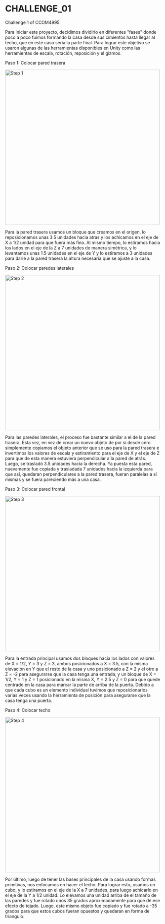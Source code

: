 # CHALLENGE_01
Challenge 1 of CCOM4995

Para iniciar este proyecto, decidimos dividirlo en diferentes "fases" donde poco a poco fuimos formando la casa desde sus cimientos hasta llegar al techo, que en este caso seria la parte final. Para lograr este objetivo se usaron algunas de las herramientas disponibles en Unity como las herramientas de escala, rotación, reposición y el gizmos.

Paso 1: Colocar pared trasera

  <img width="500" height="500" alt="Step 1" src="https://github.com/user-attachments/assets/56c7c29b-8f60-4fcd-a9b4-08b2bbfdf058" />

Para la pared trasera usamos un bloque que creamos en el origen, lo reposicionamos unas 3.5 unidades hacia atras y los achicamos en el eje de X a 1/2 unidad para que fuera más fino. Al mismo tiempo, lo estiramos hacia los lados en el eje de la Z a 7 unidades de manera simétrica, y lo levantamos unas 1.5 unidades en el eje de Y y lo estiramos a 3 unidades para darle a la pared trasera la altura necesaria que se ajuste a la casa.

Paso 2: Colocar paredes laterales

  <img width="500" height="500" alt="Step 2" src="https://github.com/user-attachments/assets/49fdcfc1-400b-4482-9f70-36c32d5f7227" />
  
Para las paredes laterales, el proceso fue bastante similar a el de la pared trasera. Esta vez, en vez de crear un nuevo objeto de por si desde cero simplemente copiamos el objeto anterior que se uso para la pared trasera e invertimos los valores de escala y estiramiento para el eje de X y el eje de Z para que de esta manera estuviera perpendicular a la pared de atrás. Luego, se trasladó 3.5 unidades hacia la derecha. Ya puesta esta pared, nuevamente fue copiada y trasladada 7 unidades hacia la izquierda para que así, quedaran perpendiculares a la pared trasera, fueran paralelas a sí mismas y se fuera pareciendo más a una casa.

Paso 3: Colocar pared frontal

  <img width="500" height="500" alt="Step 3" src="https://github.com/user-attachments/assets/9ab2c841-54aa-4b92-affa-13dfad1808be" />

Para la entrada principal usamos dos bloques hacia los lados con valores de X = 1/2, Y = 3 y Z = 3, ambos posicionados a X = 3.5, con la misma elevación en Y que el resto de la casa y uno posicionado a Z = 2 y el otro a Z = -2 para asegurarse que la casa tenga una entrada; y un bloque de X = 1/2, Y = 1 y Z = 1 posicionado en la misma X, Y = 2.5 y Z = 0 para que quede centrado en la casa para marcar la parte de arriba de la puerta. Debido a que cada cubo es un elemento individual tuvimos que reposicionarlos varias veces usando la herramienta de posición para asegurarse que la casa tenga una puerta. 

Paso 4: Colocar techo

  <img width="500" height="500" alt="Step 4" src="https://github.com/user-attachments/assets/145a1df2-b168-4672-9431-b01de2d508fa" />

Por último, luego de tener las bases principales de la casa usando formas primitivas, nos enfocamos en hacer el techo. Para lograr esto, usamos un cubo, y lo estiramos en el eje de la X a 7 unidades, para luego achicarlo en el eje de la Y a 1/2 unidad. Lo elevamos una unidad arriba de el tamaño de las paredes y fue rotado unos 35 grados aproximadamente para que dé ese efecto de tejado. Luego, este mismo objeto fue copiado y fue rotado a -35 grados para que estos cubos fueran opuestos y quedaran en forma de triangulo.
